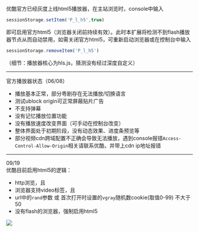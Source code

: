 优酷官方已经灰度上线html5播放器，在主站浏览时，console中输入  
```Javascript
sessionStorage.setItem('P_l_h5',true)
```
即可启用官方html5（浏览器关闭前持续有效）。此时本扩展将检测不到flash播放器节点从而自动禁用，如需关闭官方html5，可重新启动浏览器或在控制台中输入  
```Javascript
sessionStorage.removeItem('P_l_h5')
```

（细节：播放器核心为hls.js，猜测没有经过深度自定义）

---
官方播放器状态（06/08）  
- 播放基本正常，部分粤剧存在无法播放/切换语言  
- 测试ublock origin可正常屏蔽贴片广告  
- 不支持弹幕  
- 没有记忆播放位置功能  
- 没有播放速度改变界面（可手动在控制台改变）  
- 整体界面处于初期阶段，没有动态效果、进度条预览等  
- 部分视频cdn跨域配置不正确会导致无法播放，遇到console报错`Access-Control-Allow-Origin`相关请联系优酷，并带上cdn ip地址报错 

---
09/19  
优酷目前启用html5的逻辑：  
- http浏览，且  
- 浏览器支持video标签，且  
- url中的`rand`参数 或 首次打开时设置的`vgray`随机数cookie(取值0-99) 不大于50
- 没有flash的浏览器，强制启用html5  

![](http://wx2.sinaimg.cn/large/763783e4ly1fjos79tgnuj20lr0dzzlv.jpg)
